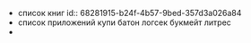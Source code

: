 - список книг
  id:: 68281915-b24f-4b57-9bed-357d3a026a84
- список приложений
  купи батон
  логсек
  букмейт
  литрес
-